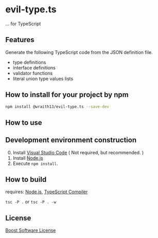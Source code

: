 # evil-type.ts

... for TypeScript

## Features

Generate the following TypeScript code from the JSON definition file.

- type definitions
- interface definitions
- validator functions
- literal union type values lists

## How to install for your project by npm

```sh
npm install @wraith13/evil-type.ts --save-dev
```

## How to use

## Development environment construction

0. Install [Visual Studio Code](https://code.visualstudio.com/) ( Not required, but recommended. )
1. Install [Node.js](https://nodejs.org/)
2. Execute `npm install`.

## How to build

requires: [Node.js](https://nodejs.org/), [TypeScript Compiler](https://www.npmjs.com/package/typescript)

`tsc -P .` or `tsc -P . -w`

## License

[Boost Software License](./LICENSE_1_0.txt)
